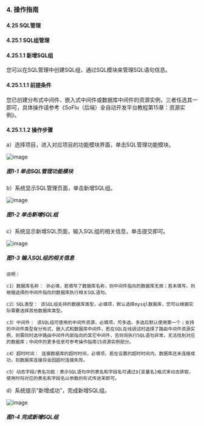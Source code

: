 ### 4. 操作指南

#### 4.25 SQL管理

#### 4.25.1 SQL组管理

#### 4.25.1.1 新增SQL组

您可以在SQL管理中创建SQL组，通过SQL模块来管理SQL语句信息。

#### 4.25.1.1.1 前提条件

您已创建分布式中间件、嵌入式中间件或数据库中间件的资源实例，三者任选其一即可，具体操作请参考《SoFlu（后端）全自动开发平台教程第15章：资源实例》。

#### 4.25.1.1.2 操作步骤

a）选择项目，进入对应项目的功能模块界面，单击SQL管理功能模块。

![image](https://user-images.githubusercontent.com/79617492/201884759-ae9ea3b6-da93-4ced-b4b8-805c797d8dd8.png)

##### 图1-1 单击SQL管理功能模块

b）系统显示SQL管理页面，单击新增SQL组。

![image](https://user-images.githubusercontent.com/79617492/201884573-e6603230-7613-4c77-aa0d-8bdb838a6177.png)

##### 图1-2 单击新增SQL组

c）系统显示新增SQL页面，输入SQL组的相关信息，单击提交即可。

![image](https://user-images.githubusercontent.com/79617492/201884598-f47f5f5e-99a1-43d2-8da1-08de7747cf15.png)

##### 图1-3 输入SQL组的相关信息

```
说明：

c1）数据库名称： 非必填，若填写了数据库名称，则中间件指向的数据库无效；若未填写，则根据选择的中间件指向的数据库执行相关SQL语句。

c2）SQL类型： 该SQL组支持的数据库类型，必填项，默认选择mysql数据库，您可以根据实际需要选择其他数据库类型。

c3）中间件： 该SQL组可使用的中间件资源，必填项，可多选，多选后默认使用第一个；支持的中间件类型有分布式、嵌入式和数据库中间件，若在SQL在线调试时选择了路由中间件资源实例，则需同时选中路由中间件内部指向的其它中间件，否则将执行SQL语句异常，无法找到对应的数据库；中间件的更多信息可参考操作指南15资源实例部分。

c4）超时时间： 连接数据库的超时时间，必填项，若在设置的超时时间内，数据库还未连接成功，则数据库连接将会因超时连接失败。

c5）动态字段/表名功能：表示SQL语句中的表名和字段名可通过${变量名}格式来动态获取，使用时将对应的表名和字段名以参数的形式传进来即可。
```

d）系统提示“新增成功”，完成新增SQL组。

![image](https://user-images.githubusercontent.com/79617492/201884625-f5798cab-0ca9-41da-ab18-c9488175a34b.png)

##### 图1-4 完成新增SQL组
